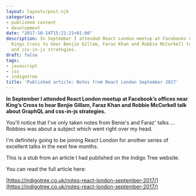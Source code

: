 ```yaml
---
layout: layouts/post.njk
categories:
- published content
- development
date: "2017-10-14T15:21:21+01:00"
description: In September I attended React London meetup at Facebooks offices near
  Kings Cross to hear Benjie Gillam, Faraz Khan and Robbie McCorkell talk about GraphQL
  and css-in-js strategies.
draft: false
tags:
- javascript
- css
- indigotree
title: 'Published article: Notes from React London September 2017'
---
```


**In September I attended React London meetup at Facebook’s offices near King’s Cross to hear Benjie Gillam, Faraz Khan and Robbie McCorkell talk about GraphQL and css-in-js strategies.**

You'll notice that I've only taken notes from Benie's and Faraz' talks ... Robbies was about a subject which went right over my head.

I'm definitely going to be joining React London for another series of excellent talks in the next few months.

This is a stub from an article I had published on the Indigo Tree website.

You can read the full article here:

[https://indigotree.co.uk/notes-react-london-september-2017/](https://indigotree.co.uk/notes-react-london-september-2017/)
